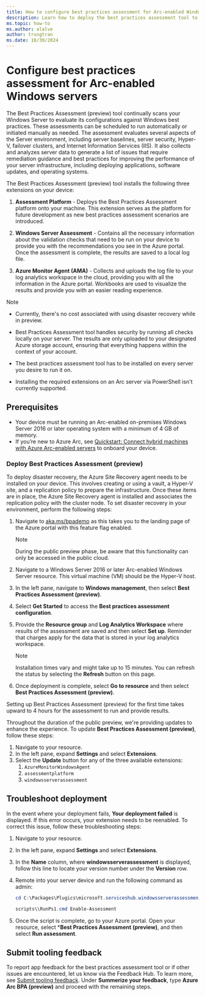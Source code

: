 ```yaml
---
title: How to configure best practices assessment for Arc-enabled Windows servers (preview)
description: Learn how to deploy the best practices assessment tool to  evaluate your servers by identifying and providing guidance on areas for improvement for Arc-enabled Windows Servers and Azure VMs.
ms.topic: how-to
ms.author: alalve
author: trungtran
ms.date: 10/30/2024
---
```


# Configure best practices assessment for Arc-enabled Windows servers

The Best Practices Assessment (preview) tool continually scans your Windows Server to evaluate its configurations against Windows best practices. These assessments can be scheduled to run automatically or initiated manually as needed. The assessment evaluates several aspects of the Server environment, including server baselines, server security, Hyper-V, failover clusters, and Internet Information Services (IIS). It also collects and analyzes server data to generate a list of issues that require remediation guidance and best practices for improving the performance of your server infrastructure, including deploying applications, software updates, and operating systems.

The Best Practices Assessment (preview) tool installs the following three extensions on your device:

1. **Assessment Platform** - Deploys the Best Practices Assessment platform onto your machine. This extension serves as the platform for future development as new best practices assessment scenarios are introduced.

1. **Windows Server Assessment** - Contains all the necessary information about the validation checks that need to be run on your device to provide you with the recommendations you see in the Azure portal. Once the assessment is complete, the results are saved to a local log file.

1. **Azure Monitor Agent (AMA)** - Collects and uploads the log file to your log analytics workspace in the cloud, providing you with all the information in the Azure portal. Workbooks are used to visualize the results and provide you with an easier reading experience.

> [!NOTE]
>
> - Currently, there's no cost associated with using disaster recovery while in preview.
>
> - Best Practices Assessment tool handles security by running all checks locally on your server. The results are only uploaded to your designated Azure storage account, ensuring that everything happens within the context of your account.
>
> - The best practices assessment tool has to be installed on every server you desire to run it on.
>
> - Installing the required extensions on an Arc server via PowerShell isn't currently supported.

## Prerequisites

- Your device must be running an Arc-enabled on-premises Windows Server 2016 or later operating system with a minimum of 4 GB of memory.
- If you’re new to Azure Arc, see [Quickstart: Connect hybrid machines with Azure Arc-enabled servers](/azure/azure-arc/servers/learn/quick-enable-hybrid-vm) to onboard your device.

### Deploy Best Practices Assessment (preview)

To deploy disaster recovery, the Azure Site Recovery agent needs to be installed on your device. This involves creating or using a vault, a Hyper-V site, and a replication policy to prepare the infrastructure. Once these items are in place, the Azure Site Recovery agent is installed and associates the replication policy with the cluster node. To set disaster recovery in your environment, perform the following steps:

1. Navigate to [aka.ms/bpademo](https://aka.ms/bpademo) as this takes you to the landing page of the Azure portal with this feature flag enabled.
  
   > [!NOTE]
   > During the public preview phase, be aware that this functionality can only be accessed in the public cloud.

1. Navigate to a Windows Server 2016 or later Arc-enabled Windows Server resource. This virtual machine (VM) should be the Hyper-V host.
1. In the left pane, navigate to **Windows management**, then select **Best Practices Assessment (preview)**.
1. Select **Get Started** to access the **Best practices assessment configuration**.
1. Provide the **Resource group** and **Log Analytics Workspace** where results of the assessment are saved and then select **Set up**. Reminder that charges apply for the data that is stored in your log analytics workspace.

   > [!NOTE]
   > Installation times vary and might take up to 15 minutes. You can refresh the status by selecting the **Refresh** button on this page.

1. Once deployment is complete, select **Go to resource** and then select **Best Practices Assessment (preview)**.

Setting up Best Practices Assessment (preview) for the first time takes upward to 4 hours for the assessment to run and provide results.

Throughout the duration of the public preview, we're providing updates to enhance the experience. To update **Best Practices Assessment (preview)**, follow these steps:

1. Navigate to your resource.
1. In the left pane, expand **Settings** and select **Extensions**.
1. Select the **Update** button for any of the three available extensions:
   1. `AzureMonitorWindowsAgent`
   1. `assessmentplatform`
   1. `windowsserverassessment`

## Troubleshoot deployment

In the event where your deployment fails, **Your deployment failed** is displayed. If this error occurs, your extension needs to be reenabled. To correct this issue, follow these troubleshooting steps:

1. Navigate to your resource.
1. In the left pane, expand **Settings** and select **Extensions**.
1. In the **Name** column, where **windowsserverassessment** is displayed, follow this line to locate your version number under the **Version** row.
1. Remote into your server device and run the following command as admin:

   ```powershell
   cd C:\Packages\Plugics\microsoft.serviceshub.windowsserverassessment\<VersionNumber>

   scripts\\RunPs1.cmd Enable-Assessment
   ```

1. Once the script is complete, go to your Azure portal. Open your resource, select ***Best Practices Assessment (preview)**, and then select **Run assessment**.

## Submit tooling feedback

To report app feedback for the best practices assessment tool or if other issues are encountered, let us know via the Feedback Hub. To learn more, see [Submit tooling feedback](azure-arc-disaster-recovery-for-windows-server.md#submit-tooling-feedback). Under **Summerize your feedback**, type **Azure Arc BPA (preview)** and proceed with the remaining steps.
